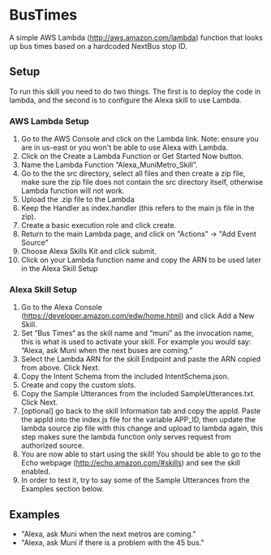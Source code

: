# BusTimes
A simple AWS Lambda (http://aws.amazon.com/lambda) function that looks up bus times based on a hardcoded NextBus stop ID.

## Setup
To run this skill you need to do two things. The first is to deploy the code in lambda, and the second is to configure the Alexa skill to use Lambda.

### AWS Lambda Setup
1. Go to the AWS Console and click on the Lambda link. Note: ensure you are in us-east or you won't be able to use Alexa with Lambda.
2. Click on the Create a Lambda Function or Get Started Now button.
3. Name the Lambda Function “Alexa_MuniMetro_Skill”.
4. Go to the the src directory, select all files and then create a zip file, make sure the zip file does not contain the src directory itself, otherwise Lambda function will not work.
5. Upload the .zip file to the Lambda
6. Keep the Handler as index.handler (this refers to the main js file in the zip).
7. Create a basic execution role and click create.
8. Return to the main Lambda page, and click on "Actions" -> "Add Event Source"
9. Choose Alexa Skills Kit and click submit.
10. Click on your Lambda function name and copy the ARN to be used later in the Alexa Skill Setup

### Alexa Skill Setup
1. Go to the Alexa Console (https://developer.amazon.com/edw/home.html) and click Add a New Skill.
2. Set “Bus Times“ as the skill name and “muni” as the invocation name, this is what is used to activate your skill. For example you would say: “Alexa, ask Muni when the next buses are coming.”
3. Select the Lambda ARN for the skill Endpoint and paste the ARN copied from above. Click Next.
4. Copy the Intent Schema from the included IntentSchema.json.
5. Create and copy the custom slots. 
6. Copy the Sample Utterances from the included SampleUtterances.txt. Click Next.
7. [optional] go back to the skill Information tab and copy the appId. Paste the appId into the index.js file for the variable APP_ID,
then update the lambda source zip file with this change and upload to lambda again, this step makes sure the lambda function only serves request from authorized source.
8. You are now able to start using the skill! You should be able to go to the Echo webpage (http://echo.amazon.com/#skills) and see the skill enabled.
9. In order to test it, try to say some of the Sample Utterances from the Examples section below. 

## Examples
* "Alexa, ask Muni when the next metros are coming."
* "Alexa, ask Muni if there is a problem with the 45 bus."
